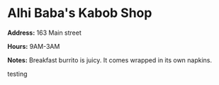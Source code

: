 # Alhi Baba's Kabob Shop

**Address:** 163 Main street

**Hours:** 9AM-3AM

**Notes:** Breakfast burrito is juicy. It comes wrapped in its own napkins.

testing
